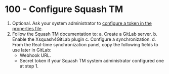 # 100 - Configure Squash TM

1. Optional. Ask your system administrator to [configure a token in the properties file](https://tm-en.doc.squashtest.com/latest/redirect/gitlab-integration-token.html).
2. Follow the Squash TM documentation to:
   a. Create a GitLab server.
   b. Enable the Xsquash4GitLab plugin
   c. Configure a synchronization.
   d. From the Real-time synchronization panel, copy the following fields to use later in GitLab:
     - Webhook URL.
     - Secret token if your Squash TM system administrator configured one at step 1.
  
       

